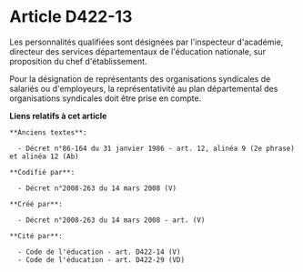 # Article D422-13

Les personnalités qualifiées sont désignées par l'inspecteur d'académie, directeur des services départementaux de l'éducation
nationale, sur proposition du chef d'établissement.

Pour la désignation de représentants des organisations syndicales de salariés ou d'employeurs, la représentativité au plan
départemental des organisations syndicales doit être prise en compte.

**Liens relatifs à cet article**

	**Anciens textes**:

	  - Décret n°86-164 du 31 janvier 1986 - art. 12, alinéa 9 (2e phrase) et alinéa 12 (Ab)

	**Codifié par**:

	  - Décret n°2008-263 du 14 mars 2008 (V)

	**Créé par**:

	  - Décret n°2008-263 du 14 mars 2008 - art. (V)

	**Cité par**:

	  - Code de l'éducation - art. D422-14 (V)
	  - Code de l'éducation - art. D422-29 (VD)
